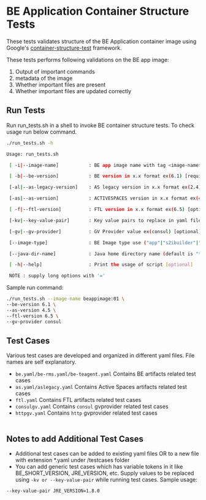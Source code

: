# BE Application Container Structure Tests
These tests validates structure of the BE Application container image using Google's [container-structure-test](https://github.com/GoogleContainerTools/container-structure-test) framework.

These tests performs following validations on the BE app image:
1. Output of important commands
2. metadata of the image
3. Whether important files are present
4. Whether important files are updated correctly

## Run Tests
Run run_tests.sh in a shell to invoke BE container structure tests. To check usage run below command.
```sh
./run_tests.sh -h

Usage: run_tests.sh

 [ -i|--image-name]           : BE app image name with tag <image-name>:<tag> ex(be6:v1) [required]

 [ -b|--be-version]           : BE version in x.x format ex(6.1) [required]

 [-al|--as-legacy-version]    : AS legacy version in x.x format ex(2.4) [optional]

 [-as|--as-version]           : ACTIVESPACES version in x.x format ex(4.5) [optional]

 [ -f|--ftl-version]          : FTL version in x.x format ex(6.5) [optional]

 [-kv|--key-value-pair]       : Key value pairs to replace in yaml files ex(JRE_VERSION=11) can be multiple [optional]

 [-gv|--gv-provider]          : GV Provider value ex(consul) [optional]

 [--image-type]               : BE Image type use ("app"|"s2ibuilder"|"rms"|"teagent") (default is "app") [optional]

 [--java-dir-name]            : Java home directory name (default is "tibcojre64") [optional]

 [ -h|--help]                 : Print the usage of script [optional]

 NOTE : supply long options with '='
```
Sample run command:
```sh
./run_tests.sh --image-name beappimage:01 \
--be-version 6.1 \
--as-version 4.5 \
--ftl-version 6.5 \
--gv-provider consul
```

## Test Cases
Various test cases are developed and organized in different yaml files. File names are self explanatory.
* `be.yaml/be-rms.yaml/be-teagent.yaml` Contains BE artifacts related test cases
* `as.yaml/aslegacy.yaml` Contains Active Spaces artifacts related test cases
* `ftl.yaml` Contains FTL artifacts related test cases
* `consulgv.yaml` Contains `consul` gvprovider related test cases
* `httpgv.yaml` Contains `http` gvprovider related test cases
<br><br>

## Notes to add Additional Test Cases

* Additional test cases can be added to existing yaml files OR to a new file with extension *.yaml under /testcases folder
* You can add generic test cases which has variable tokens in it like BE_SHORT_VERSION, JRE_VERSION, etc. Supply values to be replaced using `-kv or --key-value-pair` while running test cases.
Sample usage:
```sh
--key-value-pair JRE_VERSION=1.8.0
```